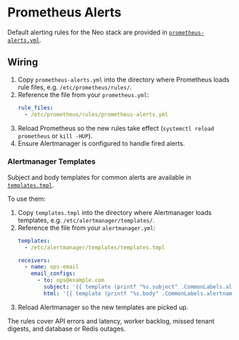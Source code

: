 # Prometheus Alerts

Default alerting rules for the Neo stack are provided in [`prometheus-alerts.yml`](prometheus-alerts.yml).

## Wiring

1. Copy `prometheus-alerts.yml` into the directory where Prometheus loads rule files, e.g. `/etc/prometheus/rules/`.
2. Reference the file from your `prometheus.yml`:
   ```yaml
   rule_files:
     - /etc/prometheus/rules/prometheus-alerts.yml
   ```
3. Reload Prometheus so the new rules take effect (`systemctl reload prometheus` or `kill -HUP`).
4. Ensure Alertmanager is configured to handle fired alerts.

### Alertmanager Templates

Subject and body templates for common alerts are available in [`templates.tmpl`](templates.tmpl).

To use them:

1. Copy `templates.tmpl` into the directory where Alertmanager loads templates, e.g. `/etc/alertmanager/templates/`.
2. Reference the file from your `alertmanager.yml`:
   ```yaml
   templates:
     - /etc/alertmanager/templates/templates.tmpl

   receivers:
     - name: ops-email
       email_configs:
         - to: ops@example.com
           subject: '{{ template (printf "%s.subject" .CommonLabels.alertname) . }}'
           html: '{{ template (printf "%s.body" .CommonLabels.alertname) . }}'
   ```
3. Reload Alertmanager so the new templates are picked up.

The rules cover API errors and latency, worker backlog, missed tenant digests, and database or Redis outages.
